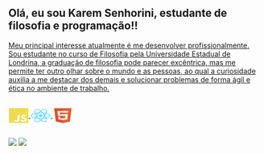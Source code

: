 ## Olá, eu sou Karem Senhorini, estudante de filosofia e programação!!
<div align="center">
  <a href="https://github.com/KaremSenhorini">
</div>

Meu principal interesse atualmente é me desenvolver profissionalmente. Sou estudante no curso de Filosofia pela Universidade Estadual de Londrina, a graduação de filosofia pode parecer excêntrica, mas me permite ter outro olhar sobre o mundo e as pessoas, ao qual a curiosidade auxilia a me destacar dos demais e solucionar problemas de forma ágil e ética no ambiente de trabalho.

<div style="display: inline_block"><br>
  <img align="center" alt="Rafa-Js" height="30" width="40" src="https://raw.githubusercontent.com/devicons/devicon/master/icons/javascript/javascript-plain.svg">
  <img align="center" alt="Rafa-React" height="30" width="40" src="https://raw.githubusercontent.com/devicons/devicon/master/icons/react/react-original.svg">
  <img align="center" alt="Rafa-HTML" height="30" width="40" src="https://raw.githubusercontent.com/devicons/devicon/master/icons/html5/html5-original.svg">
 
  ##
 
<div> 
  <a href = "mailto:karemsenhorini@gmail.com"><img src="https://img.shields.io/badge/-Gmail-%23333?style=for-the-badge&logo=gmail&logoColor=white" target="_blank"></a>
  <a href="https://www.linkedin.com/in/karem-senhorini" target="_blank"><img src="https://img.shields.io/badge/-LinkedIn-%230077B5?style=for-the-badge&logo=linkedin&logoColor=white" target="_blank"></a> 
  
</div>
